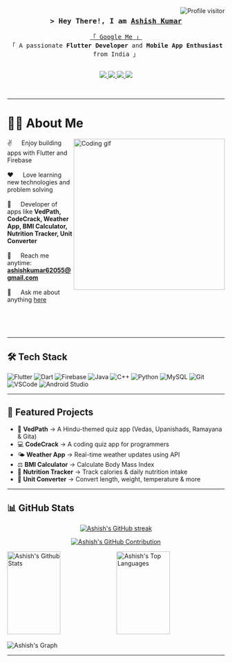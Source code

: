 <!-- Profile Views -->
<a href="https://komarev.com/ghpvc/?username=ashish-kumar108">
  <img align="right" src="https://komarev.com/ghpvc/?username=ashish-kumar108&label=Visitors&color=0e75b6&style=flat" alt="Profile visitor" />
</a>

<!-- Intro -->
<h3 align="center">
        <samp>&gt; Hey There!, I am
                <b><a target="_blank" href="https://github.com/ashish-kumar108">Ashish Kumar</a></b>
        </samp>
</h3>

<p align="center"> 
  <samp>
    <a href="https://www.google.com/search?q=Ashish+Kumar+Flutter+Developer">「 Google Me 」</a>
    <br>
    「 A passionate <b>Flutter Developer</b> and <b>Mobile App Enthusiast</b> from India 」  
    <br><br>
  </samp>
</p>

<!-- Social badges -->
<p align="center">
 <a href="https://www.linkedin.com/in/sanatanii-ashish/" target="blank">
  <img src="https://img.shields.io/badge/LinkedIn-0077B5?style=for-the-badge&logo=linkedin&logoColor=white" />
 </a>
 <a href="https://x.com/sanatanii_ashis" target="_blank">
  <img src="https://img.shields.io/badge/Twitter-black?style=for-the-badge&logo=x" />
 </a>
 <a href="https://www.instagram.com/ashishpawarx/" target="_blank">
  <img src="https://img.shields.io/badge/Instagram-fe4164?style=for-the-badge&logo=instagram&logoColor=white" />
 </a> 
 <a href="mailto:ashishkumar62055@gmail.com">
  <img src="https://img.shields.io/badge/Email-D14836?style=for-the-badge&logo=gmail&logoColor=white" />
 </a>
</p>
<br />

---

# 👨‍💻 About Me

<p>
 <img align="right" width="350" src="/assets/programmer.jpg" alt="Coding gif" />
  
 ✌️ &emsp; Enjoy building apps with Flutter and Firebase <br/><br/>
 ❤️ &emsp; Love learning new technologies and problem solving <br/><br/>
 📱 &emsp; Developer of apps like **VedPath, CodeCrack, Weather App, BMI Calculator, Nutrition Tracker, Unit Converter** <br/><br/>
 📧 &emsp; Reach me anytime: **ashishkumar62055@gmail.com** <br/><br/>
 💬 &emsp; Ask me about anything [here](https://github.com/ashish-kumar108/ashish-kumar108/issues)

</p>

<br/>
<br/>
<br/>

---

## 🛠️ Tech Stack

![Flutter](https://img.shields.io/badge/Flutter-02569B?style=for-the-badge&logo=flutter&logoColor=white)
![Dart](https://img.shields.io/badge/Dart-0175C2?style=for-the-badge&logo=dart&logoColor=white)
![Firebase](https://img.shields.io/badge/Firebase-ffca28?style=for-the-badge&logo=firebase&logoColor=black)
![Java](https://img.shields.io/badge/Java-ED8B00?style=for-the-badge&logo=openjdk&logoColor=white)
![C++](https://img.shields.io/badge/C++-00599C?style=for-the-badge&logo=cplusplus&logoColor=white)
![Python](https://img.shields.io/badge/Python-3776AB?style=for-the-badge&logo=python&logoColor=white)
![MySQL](https://img.shields.io/badge/MySQL-4479A1?style=for-the-badge&logo=mysql&logoColor=white)
![Git](https://img.shields.io/badge/Git-F05032?style=for-the-badge&logo=git&logoColor=white)
![VSCode](https://img.shields.io/badge/VSCode-0078d7?style=for-the-badge&logo=visual%20studio&logoColor=white)
![Android Studio](https://img.shields.io/badge/Android_Studio-3DDC84?style=for-the-badge&logo=androidstudio&logoColor=white)

---

## 🌟 Featured Projects

- 📖 **VedPath** → A Hindu-themed quiz app (Vedas, Upanishads, Ramayana & Gita)  
- 💻 **CodeCrack** → A coding quiz app for programmers  
- 🌤️ **Weather App** → Real-time weather updates using API  
- ⚖️ **BMI Calculator** → Calculate Body Mass Index  
- 🍎 **Nutrition Tracker** → Track calories & daily nutrition intake  
- 🔢 **Unit Converter** → Convert length, weight, temperature & more  

---

## 📊 GitHub Stats  

<p align="center">
  <a href="https://github.com/ashish-kumar108">
    <img src="https://github-readme-streak-stats.herokuapp.com/?user=ashish-kumar108&theme=radical&border=7F3FBF&background=0D1117" alt="Ashish's GitHub streak"/>
  </a>
</p>

<p align="center">
  <a href="https://github.com/ashish-kumar108">
    <img src="https://github-profile-summary-cards.vercel.app/api/cards/profile-details?username=ashish-kumar108&theme=radical" alt="Ashish's GitHub Contribution"/>
  </a>
</p>

<a> 
    <a href="https://github.com/ashish-kumar108"><img alt="Ashish's Github Stats" src="https://denvercoder1-github-readme-stats.vercel.app/api?username=ashish-kumar108&show_icons=true&count_private=true&theme=react&border_color=7F3FBF&bg_color=0D1117&title_color=F85D7F&icon_color=F8D866" height="192px" width="49.5%"/></a>
  <a href="https://github.com/ashish-kumar108"><img alt="Ashish's Top Languages" src="https://denvercoder1-github-readme-stats.vercel.app/api/top-langs/?username=ashish-kumar108&langs_count=8&layout=compact&theme=react&border_color=7F3FBF&bg_color=0D1117&title_color=F85D7F&icon_color=F8D866" height="192px" width="49.5%"/></a>
  <br/>
</a>

![Ashish's Graph](https://github-readme-activity-graph.vercel.app/graph?username=ashish-kumar108&custom_title=Ashish%20Kumar's%20GitHub%20Activity%20Graph&bg_color=0D1117&color=7F3FBF&line=7F3FBF&point=7F3FBF&area_color=FFFFFF&title_color=FFFFFF&area=true)

---
